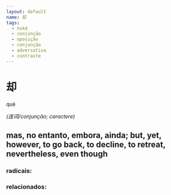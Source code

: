 ```yaml
--- 
layout: default
name: 却 
tags: 
  - hsk4
  - conjunção
  - oposição
  - conjunção
  - adversativa
  - contraste
--- 
```

# 却 
què  
 
*(连词/conjunção; caractere)*  
## mas, no entanto, embora, ainda; but, yet, however, to go back, to decline, to retreat, nevertheless, even though 
### radicais: 
### relacionados: 
